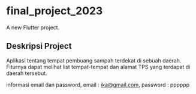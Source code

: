 # final_project_2023

A new Flutter project.


## Deskripsi Project

Aplikasi tentang tempat pembuang sampah terdekat di sebuah daerah.
Fiturnya dapat melihat list tempat-tempat dan alamat TPS yang terdapat di daerah tersebut.


informasi email dan password, 
email : ika@gmail.com, 
password : pppppp
